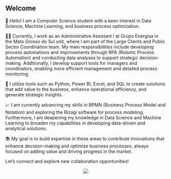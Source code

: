 ## Welcome
👋 Hello! I am a Computer Science student with a keen interest in Data Science, Machine Learning, and business process optimization.

👨‍💼 Currently, I work as an Administrative Assistant I at Grupo Energisa in the Mato Grosso do Sul unit, where I am part of the Large Clients and Public Sector Coordination team. My main responsibilities include developing process automations and improvements through RPA (Robotic Process Automation) and conducting data analyses to support strategic decision-making. Additionally, I develop support tools for managers and coordinators, enabling more efficient management and detailed process monitoring.

🔧 I utilize tools such as Python, Power BI, Excel, and SQL to create solutions that add value to the business, enhance operational efficiency, and generate strategic insights.

📈 I am currently advancing my skills in BPMN (Business Process Model and Notation) and exploring the Bizagi software for process modeling. Furthermore, I am deepening my knowledge in Data Science and Machine Learning to broaden my capabilities in developing data-driven and analytical solutions.

📚 My goal is to build expertise in these areas to contribute innovations that enhance decision-making and optimize business processes, always focused on adding value and driving progress in the market.

Let’s connect and explore new collaboration opportunities!

<p align="center"> <img src="https://github-readme-stats.vercel.app/api/top-langs/?username=matheuslmarchetti&layout=compact&langs_count=10&theme=dark"/>
